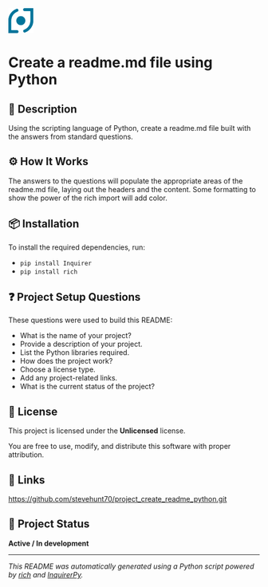 <img src="./images/logo_dot.png" alt="Project Logo" width="50" height="50">


# Create a readme.md file using Python

## 📝 Description
Using the scripting language of Python, create a readme.md file built with the answers from standard questions.

## ⚙️ How It Works
The answers to the questions will populate the appropriate areas of the readme.md file, laying out the headers and the content. Some formatting to show the power of the rich import will add color.

## 📦 Installation
To install the required dependencies, run:
- `pip install Inquirer`
- `pip install rich`

## ❓ Project Setup Questions
These questions were used to build this README:

- What is the name of your project?
- Provide a description of your project.
- List the Python libraries required.
- How does the project work?
- Choose a license type.
- Add any project-related links.
- What is the current status of the project?

## 🔐 License
This project is licensed under the **Unlicensed** license.

You are free to use, modify, and distribute this software with proper attribution.

## 🔗 Links
https://github.com/stevehunt70/project_create_readme_python.git

## 🚦 Project Status
**Active / In development**

---

_This README was automatically generated using a Python script powered by [rich](https://github.com/Textualize/rich) and [InquirerPy](https://github.com/kazhala/InquirerPy)._
